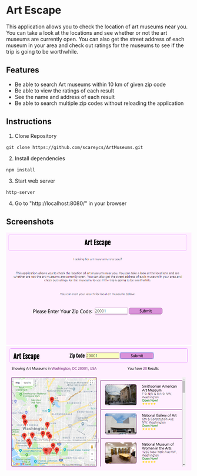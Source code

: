 <h1>Art Escape</h1>

This application allows you to check the location of art museums near you. You can take a look at the locations and see whether or not the art museums are currently open. You can also get the street address of each museum in your area and check out ratings for the museums to see if the trip is going to be worthwhile.

<h2>Features</h2>

- Be able to search Art museums within 10 km of given zip code
- Be able to view the ratings of each result
- See the name and address of each result
- Be able to search multiple zip codes without reloading the application

<h2>Instructions</h2>

1. Clone Repository
```
git clone https://github.com/scareycs/ArtMuseums.git
```
2. Install dependencies
```
npm install
```
3. Start web server
```
http-server
```
4. Go to "http://localhost:8080/" in your browser



<h2>Screenshots</h2>

<img src="./Capture2.PNG" alt="initial screen">
<img src="./Capture.PNG" alt="results page">
